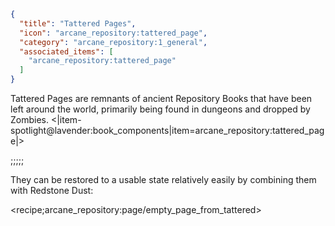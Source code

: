 ```json
{
  "title": "Tattered Pages",
  "icon": "arcane_repository:tattered_page",
  "category": "arcane_repository:1_general",
  "associated_items": [
    "arcane_repository:tattered_page"
  ]
}
```

Tattered Pages are remnants of ancient Repository Books that have been left around the world, 
primarily being found in dungeons and dropped by Zombies.
<|item-spotlight@lavender:book_components|item=arcane_repository:tattered_page|>

;;;;;

They can be restored to a usable state relatively easily
by combining them with Redstone Dust:

<recipe;arcane_repository:page/empty_page_from_tattered>
